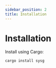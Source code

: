 ```yaml
---
sidebar_position: 2
title: Installation
---
```


# Installation

Install using Cargo:

```bash
cargo install sysg
